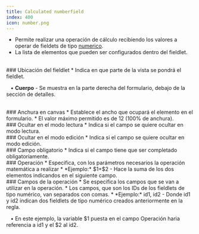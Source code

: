 ```yaml
---
title: Calculated numberfield
index: 400
icon: number.png
---
```

* Permite realizar una operación de cálculo recibiendo los valores a operar de fieldets de tipo [numerico](Reglas/Paleta/Fieldlets/Numberfield).
* La lista de elementos que pueden ser configurados dentro del fieldlet.


<br />
### Ubicación del fieldlet
* Indica en que parte de la vista se pondrá el fieldlet. <br />

&nbsp; &nbsp;• **Cuerpo** - Se muestra en la parte derecha del formulario, debajo de la sección de detalles.

<br />
### Anchura en canvas
* Establece el ancho que ocupará el elemento en el formulario.
* El valor máximo permitido es de 12 (100% de anchura).

<br />
### Ocultar en el modo lectura
* Indica si el campo se quiere ocultar en modo lectura.

<br />
### Ocultar en el modo edición
* Indica si el campo se quiere ocultar en modo edición.

<br />
### Campo obligatorio
* Indica si el campo tiene que ser completado obligatoriamente.

<br />
### Operación
* Especifica, con los parámetros necesarios la operación matemática a realizar
* *Ejemplo:* $1+$2 - Hace la suma de los dos elementos indicandos en el siguiente campo.

<br />
### Campos de la operación
* Se especifica los campos que se van a utilizar en la operación.
* Los campos, que son los IDs de los fieldlets de tipo numérico, van separados con comas.
* *Ejemplo:* id1, id2 - Donde id1 y id2 indican dos fieldlets de tipo numérico creados anteriormente en la regla. <br />

&nbsp; &nbsp;• En este ejemplo, la variable $1 puesta en el campo Operación haria referencia a id1 y el $2 al id2.